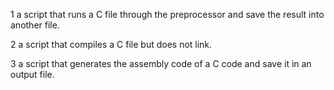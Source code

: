 1  a script that runs a C file through the preprocessor and save the result into another file.

2 a script that compiles a C file but does not link.

3 a script that generates the assembly code of a C code and save it in an output file.
